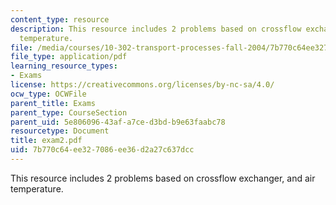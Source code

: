 ```yaml
---
content_type: resource
description: This resource includes 2 problems based on crossflow exchanger, and air
  temperature.
file: /media/courses/10-302-transport-processes-fall-2004/7b770c64ee327086ee36d2a27c637dcc_exam2.pdf
file_type: application/pdf
learning_resource_types:
- Exams
license: https://creativecommons.org/licenses/by-nc-sa/4.0/
ocw_type: OCWFile
parent_title: Exams
parent_type: CourseSection
parent_uid: 5e806096-43af-a7ce-d3bd-b9e63faabc78
resourcetype: Document
title: exam2.pdf
uid: 7b770c64-ee32-7086-ee36-d2a27c637dcc
---
```

This resource includes 2 problems based on crossflow exchanger, and air temperature.
